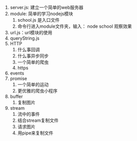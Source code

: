 1.  server.js:  建立一个简单的web服务器
1.  module: 简单的学习nodejs模块
    1.  school.js 是入口文件
    1.  命令行进入module文件夹，输入： node school  观察效果
1. url.js：url模块的使用
1. queryString.js
1. HTTP
    1. 什么事回调
    1. 什么事异步同步
    1. 一个简单的爬虫
    1. https
1. events
1. promise
    1. 一个简单的运动
    1. 更优雅的爬虫小程序
1. buffer
    1. 复制图片
1. stream
    1. 流中的事件
    1. 结合stream复制文件
    1. 请求图片
    1. 用pipe来复制文件